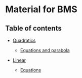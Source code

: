 # Material for BMS


## Table of contents
<!--TABLE_OF_CONTENTS_MARKER-->

- [Quadratics](./topics/quadratics)

	- [Equations and parabola](./topics/quadratics/equations_and_parabola.md)
- [Linear](./topics/linear)

	- [Equations](./topics/linear/equations.md)
